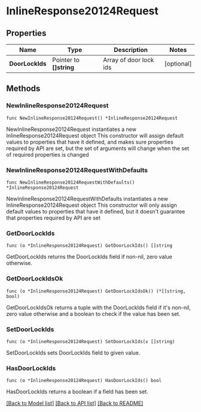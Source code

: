 # InlineResponse20124Request

## Properties

Name | Type | Description | Notes
------------ | ------------- | ------------- | -------------
**DoorLockIds** | Pointer to **[]string** | Array of door lock ids | [optional] 

## Methods

### NewInlineResponse20124Request

`func NewInlineResponse20124Request() *InlineResponse20124Request`

NewInlineResponse20124Request instantiates a new InlineResponse20124Request object
This constructor will assign default values to properties that have it defined,
and makes sure properties required by API are set, but the set of arguments
will change when the set of required properties is changed

### NewInlineResponse20124RequestWithDefaults

`func NewInlineResponse20124RequestWithDefaults() *InlineResponse20124Request`

NewInlineResponse20124RequestWithDefaults instantiates a new InlineResponse20124Request object
This constructor will only assign default values to properties that have it defined,
but it doesn't guarantee that properties required by API are set

### GetDoorLockIds

`func (o *InlineResponse20124Request) GetDoorLockIds() []string`

GetDoorLockIds returns the DoorLockIds field if non-nil, zero value otherwise.

### GetDoorLockIdsOk

`func (o *InlineResponse20124Request) GetDoorLockIdsOk() (*[]string, bool)`

GetDoorLockIdsOk returns a tuple with the DoorLockIds field if it's non-nil, zero value otherwise
and a boolean to check if the value has been set.

### SetDoorLockIds

`func (o *InlineResponse20124Request) SetDoorLockIds(v []string)`

SetDoorLockIds sets DoorLockIds field to given value.

### HasDoorLockIds

`func (o *InlineResponse20124Request) HasDoorLockIds() bool`

HasDoorLockIds returns a boolean if a field has been set.


[[Back to Model list]](../README.md#documentation-for-models) [[Back to API list]](../README.md#documentation-for-api-endpoints) [[Back to README]](../README.md)


